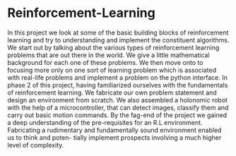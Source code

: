 # Reinforcement-Learning
In this project we look at some of the basic building blocks of reinforcement learning and try to understanding and implement the constituent algorithms. We start out by talking about the various types of reinforcement learning problems that are out there in the world. We give a little mathematical background for each one of these problems. We then move onto to focusing more only on one sort of learning problem which is associated with real-life problems and implement a problem on the python interface. In phase 2 of this project, having familiarized ourselves with the fundamentals of reinforcement learning. We fabricate our own problem statement and design an environment from scratch. We also assembled a holonomic robot with the help of a microcontroller, that can detect images, classify them and carry out basic motion commands. By the fag-end of the project we gained a deep understanding of the pre-requisites for an R.L environment. Fabricating a rudimentary and fundamentally sound environment enabled us to think and poten- tially implement prospects involving a much higher level of complexity.
